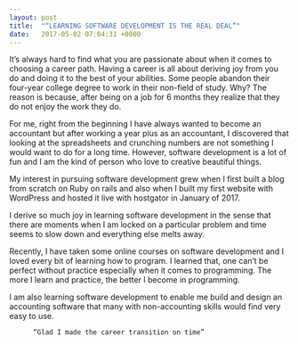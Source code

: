 ```yaml
---
layout: post
title:  "“LEARNING SOFTWARE DEVELOPMENT IS THE REAL DEAL”"
date:   2017-05-02 07:04:31 +0000
---
```





It’s always hard to find what you are passionate about when it comes to choosing a career path. Having a career is all about deriving joy from you do and doing it to the best of your abilities. Some people abandon their four-year college degree to work in their non-field of study. Why? The reason is because, after being on a job for 6 months they realize that they do not enjoy the work they do.

  
For me, right from the beginning I have always wanted to become an accountant but after working a year plus as an accountant, I discovered that looking at the spreadsheets and crunching numbers are not something I would want to do for a long time. However, software development is a lot of fun and I am the kind of person who love to creative beautiful things. 

My interest in pursuing software development grew when I first built a blog from scratch on Ruby on rails and also when I built my first website with WordPress and hosted it live with hostgator in January of 2017. 


I derive so much joy in learning software development in the sense that there are moments when I am locked on a particular problem and time seems to slow down and everything else melts away. 


Recently, I have taken some online courses on software development and I loved every bit of learning how to program. I learned that, one can’t be perfect without practice especially when it comes to programming. The more I learn and practice, the better I become in programming. 


I am also learning software development to enable me build and design an accounting software that many with non-accounting skills would find very easy to use. 

          “Glad I made the career transition on time”








